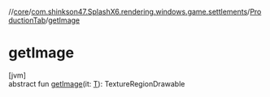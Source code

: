 //[core](../../../index.md)/[com.shinkson47.SplashX6.rendering.windows.game.settlements](../index.md)/[ProductionTab](index.md)/[getImage](get-image.md)

# getImage

[jvm]\
abstract fun [getImage](get-image.md)(it: [T](index.md)): TextureRegionDrawable
